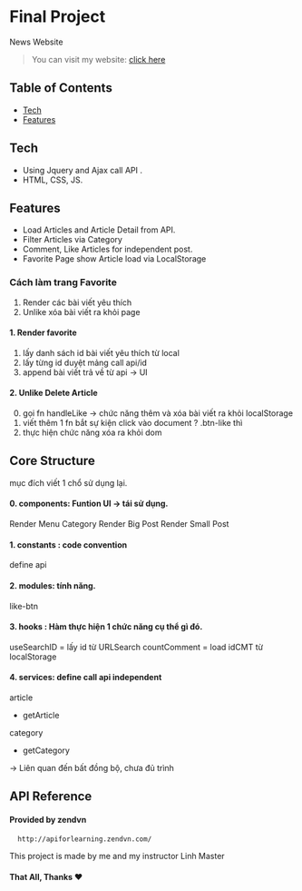 
# Final Project
News Website
> You can visit my website: [click here](https://longitea.github.io/zendvn_frontend_14_thanhlong_final_project/index)

## Table of Contents
- [Tech](#Tech)
- [Features](#Features)

## Tech
- Using Jquery and Ajax call API .
- HTML, CSS, JS.

## Features
- Load Articles and Article Detail from API.
- Filter Articles via Category
- Comment, Like Articles for independent post.
- Favorite Page show Article load via LocalStorage

### Cách làm trang Favorite
1. Render các bài viết yêu thích
2. Unlike xóa bài viết ra khỏi page

#### 1. Render favorite
1. lấy danh sách id bài viết yêu thích từ local
2. lấy từng id duyệt mảng call api/id
3. append bài viết trả về từ api -> UI

#### 2. Unlike Delete Article
0. gọi fn handleLike -> chức năng thêm và xóa bài viết ra khỏi localStorage
1. viết thêm 1 fn bắt sự kiện click vào document ? .btn-like thì
2. thực hiện chức năng xóa ra khỏi dom

## Core Structure
mục đích viết 1 chổ sử dụng lại.

#### 0. components: Funtion UI -> tái sử dụng.
Render Menu Category
Render Big Post
Render Small Post

#### 1. constants : code convention
define api

#### 2. modules: tính năng.
like-btn

#### 3. hooks : Hàm thực hiện 1 chức năng cụ thể gì đó.
useSearchID = lấy id từ URLSearch
countComment = load idCMT từ localStorage

#### 4. services: define call api independent
article
  + getArticle

category
  + getCategory

-> Liên quan đến bất đồng bộ, chưa đủ trình

## API Reference

#### Provided by zendvn
```html
  http://apiforlearning.zendvn.com/
```

This project is made by me and my instructor Linh Master
#### That All, Thanks ❤